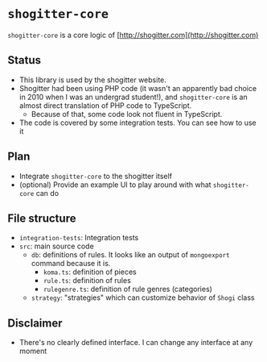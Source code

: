 # `shogitter-core`

`shogitter-core` is a core logic of [http://shogitter.com](http://shogitter.com)

## Status

* This library is used by the shogitter website. 
* Shogitter had been using PHP code (it wasn't an apparently bad choice in 2010 when I was an undergrad student!), and `shogitter-core` is an almost direct translation of PHP code to TypeScript.
  * Because of that, some code look not fluent in TypeScript.
* The code is covered by some integration tests. You can see how to use it

## Plan

* Integrate `shogitter-core` to the shogitter itself
* (optional) Provide an example UI to play around with what `shogitter-core` can do

## File structure
* `integration-tests`: Integration tests
* `src`: main source code
  * `db`: definitions of rules. It looks like an output of `mongoexport` command because it is.
    * `koma.ts`: definition of pieces
    * `rule.ts`: definition of rules
    * `rulegenre.ts`: definition of rule genres (categories)
  * `strategy`: "strategies" which can customize behavior of `Shogi` class

## Disclaimer
* There's no clearly defined interface. I can change any interface at any moment
